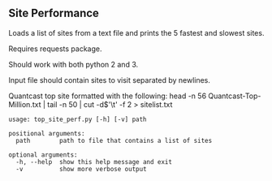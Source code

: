 ## Site Performance

Loads a list of sites from a text file and prints the 5 fastest and slowest sites.

Requires requests package.

Should work with both python 2 and 3.

Input file should contain sites to visit separated by newlines.

Quantcast top site formatted with the following:
  head -n 56 Quantcast-Top-Million.txt | tail -n 50 | cut -d$'\t' -f 2 > sitelist.txt


```
usage: top_site_perf.py [-h] [-v] path

positional arguments:
  path        path to file that contains a list of sites

optional arguments:
  -h, --help  show this help message and exit
  -v          show more verbose output
```